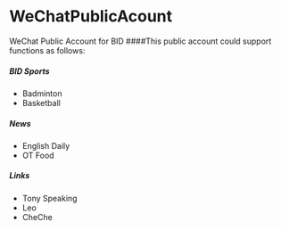 # WeChatPublicAcount
WeChat Public Account for BID
####This public account could support functions as follows:
##### BID Sports 

- Badminton
- Basketball

##### News

- English Daily
- OT Food 

##### Links

- Tony Speaking
- Leo
- CheChe